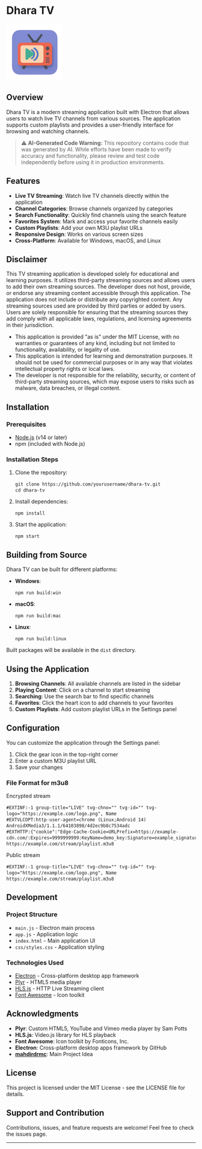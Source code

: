 # Dhara TV

<img src="icon.png" alt="Dhara TV Logo" width="150" style="max-width: 100%; height: auto;">


## Overview

Dhara TV is a modern streaming application built with Electron that allows users to watch live TV channels from various sources. The application supports custom playlists and provides a user-friendly interface for browsing and watching channels.
> ⚠️ **AI-Generated Code Warning:** This repository contains code that was generated by AI. While efforts have been made to verify accuracy and functionality, please review and test code independently before using it in production environments.


## Features

- **Live TV Streaming**: Watch live TV channels directly within the application
- **Channel Categories**: Browse channels organized by categories
- **Search Functionality**: Quickly find channels using the search feature
- **Favorites System**: Mark and access your favorite channels easily
- **Custom Playlists**: Add your own M3U playlist URLs
- **Responsive Design**: Works on various screen sizes
- **Cross-Platform**: Available for Windows, macOS, and Linux

## Disclaimer

This TV streaming application is developed solely for educational and learning purposes. It utilizes third-party streaming sources and allows users to add their own streaming sources. The developer does not host, provide, or endorse any streaming content accessible through this application. The application does not include or distribute any copyrighted content. Any streaming sources used are provided by third parties or added by users. Users are solely responsible for ensuring that the streaming sources they add comply with all applicable laws, regulations, and licensing agreements in their jurisdiction.
- This application is provided "as is" under the MIT License, with no warranties or guarantees of any kind, including but not limited to functionality, availability, or legality of use.
- This application is intended for learning and demonstration purposes. It should not be used for commercial purposes or in any way that violates intellectual property rights or local laws.
- The developer is not responsible for the reliability, security, or content of third-party streaming sources, which may expose users to risks such as malware, data breaches, or illegal content.

## Installation

### Prerequisites

- [Node.js](https://nodejs.org/) (v14 or later)
- npm (included with Node.js)

### Installation Steps

1. Clone the repository:
   ```
   git clone https://github.com/yourusername/dhara-tv.git
   cd dhara-tv
   ```

2. Install dependencies:
   ```
   npm install
   ```

3. Start the application:
   ```
   npm start
   ```

## Building from Source

Dhara TV can be built for different platforms:

- **Windows**:
  ```
  npm run build:win
  ```

- **macOS**:
  ```
  npm run build:mac
  ```

- **Linux**:
  ```
  npm run build:linux
  ```

Built packages will be available in the `dist` directory.

## Using the Application

1. **Browsing Channels**: All available channels are listed in the sidebar
2. **Playing Content**: Click on a channel to start streaming
3. **Searching**: Use the search bar to find specific channels
4. **Favorites**: Click the heart icon to add channels to your favorites
5. **Custom Playlists**: Add custom playlist URLs in the Settings panel

## Configuration

You can customize the application through the Settings panel:

1. Click the gear icon in the top-right corner
2. Enter a custom M3U playlist URL
3. Save your changes

### File Format for m3u8
Encrypted stream
```
#EXTINF:-1 group-title="LIVE" tvg-chno="" tvg-id="" tvg-logo="https://example.com/logo.png", Name
#EXTVLCOPT:http-user-agent=chrome (Linux;Android 14) AndroidXMedia3/1.1.1/64103898/4d2ec9b8c7534adc
#EXTHTTP:{"cookie":"Edge-Cache-Cookie=URLPrefix=https://example-cdn.com/:Expires=9999999999:KeyName=demo_key:Signature=example_signature"}
https://example.com/stream/playlist.m3u8
```
Public stream
```
#EXTINF:-1 group-title="LIVE" tvg-chno="" tvg-id="" tvg-logo="https://example.com/logo.png", Name
https://example.com/stream/playlist.m3u8
```
## Development

### Project Structure

- `main.js` - Electron main process
- `app.js` - Application logic
- `index.html` - Main application UI
- `css/styles.css` - Application styling

### Technologies Used

- [Electron](https://www.electronjs.org/) - Cross-platform desktop app framework
- [Plyr](https://plyr.io/) - HTML5 media player
- [HLS.js](https://github.com/video-dev/hls.js/) - HTTP Live Streaming client
- [Font Awesome](https://fontawesome.com/) - Icon toolkit

## Acknowledgments

- **Plyr**: Custom HTML5, YouTube and Vimeo media player by Sam Potts
- **HLS.js**: Video.js library for HLS playback
- **Font Awesome**: Icon toolkit by Fonticons, Inc.
- **Electron**: Cross-platform desktop apps framework by GitHub
- **[mahdirdrmc](https://github.com/mahdirdrmc/dhara-streaming/)**: Main Project Idea

## License

This project is licensed under the MIT License - see the LICENSE file for details.

## Support and Contribution

Contributions, issues, and feature requests are welcome! Feel free to check the issues page.

---
